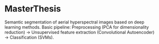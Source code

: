 # MasterThesis
Semantic segmentation of aerial hyperspectral images based on deep learning methods.
Basic pipeline:
Preprocessing (PCA for dimensionality reduction) -> Unsupervised feature extraction (Convolutional Autoencoder) -> Classification (SVMs).
